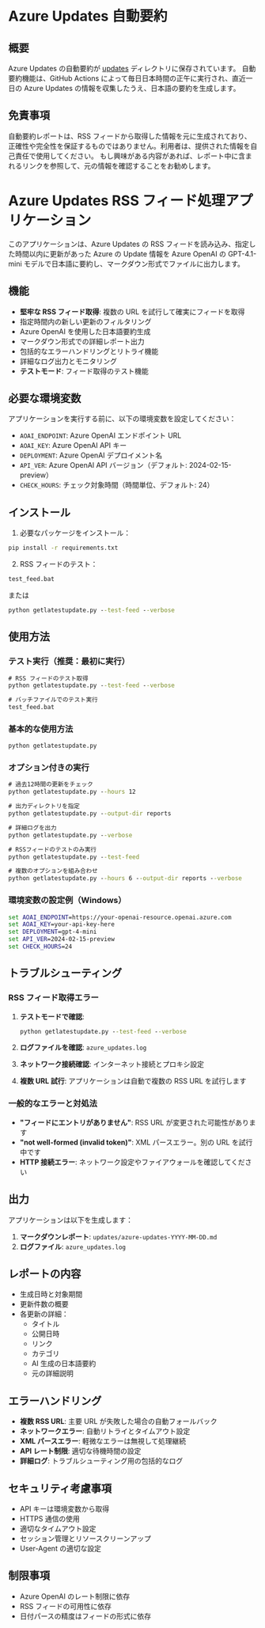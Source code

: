 # Azure Updates 自動要約

## 概要

Azure Updates の自動要約が [updates](./updates) ディレクトリに保存されています。
自動要約機能は、GitHub Actions によって毎日日本時間の正午に実行され、直近一日の Azure Updates の情報を収集したうえ、日本語の要約を生成します。

## 免責事項

自動要約レポートは、RSS フィードから取得した情報を元に生成されており、正確性や完全性を保証するものではありません。利用者は、提供された情報を自己責任で使用してください。
もし興味がある内容があれば、レポート中に含まれるリンクを参照して、元の情報を確認することをお勧めします。

# Azure Updates RSS フィード処理アプリケーション

このアプリケーションは、Azure Updates の RSS フィードを読み込み、指定した時間以内に更新があった Azure の Update 情報を Azure OpenAI の GPT-4.1-mini モデルで日本語に要約し、マークダウン形式でファイルに出力します。

## 機能

- **堅牢な RSS フィード取得**: 複数の URL を試行して確実にフィードを取得
- 指定時間内の新しい更新のフィルタリング
- Azure OpenAI を使用した日本語要約生成
- マークダウン形式での詳細レポート出力
- 包括的なエラーハンドリングとリトライ機能
- 詳細なログ出力とモニタリング
- **テストモード**: フィード取得のテスト機能

## 必要な環境変数

アプリケーションを実行する前に、以下の環境変数を設定してください：

- `AOAI_ENDPOINT`: Azure OpenAI エンドポイント URL
- `AOAI_KEY`: Azure OpenAI API キー
- `DEPLOYMENT`: Azure OpenAI デプロイメント名
- `API_VER`: Azure OpenAI API バージョン（デフォルト: 2024-02-15-preview）
- `CHECK_HOURS`: チェック対象時間（時間単位、デフォルト: 24）

## インストール

1. 必要なパッケージをインストール：

```cmd
pip install -r requirements.txt
```

2. RSS フィードのテスト：

```cmd
test_feed.bat
```

または

```cmd
python getlatestupdate.py --test-feed --verbose
```

## 使用方法

### テスト実行（推奨：最初に実行）

```cmd
# RSS フィードのテスト取得
python getlatestupdate.py --test-feed --verbose

# バッチファイルでのテスト実行
test_feed.bat
```

### 基本的な使用方法

```cmd
python getlatestupdate.py
```

### オプション付きの実行

```cmd
# 過去12時間の更新をチェック
python getlatestupdate.py --hours 12

# 出力ディレクトリを指定
python getlatestupdate.py --output-dir reports

# 詳細ログを出力
python getlatestupdate.py --verbose

# RSSフィードのテストのみ実行
python getlatestupdate.py --test-feed

# 複数のオプションを組み合わせ
python getlatestupdate.py --hours 6 --output-dir reports --verbose
```

### 環境変数の設定例（Windows）

```cmd
set AOAI_ENDPOINT=https://your-openai-resource.openai.azure.com
set AOAI_KEY=your-api-key-here
set DEPLOYMENT=gpt-4-mini
set API_VER=2024-02-15-preview
set CHECK_HOURS=24
```

## トラブルシューティング

### RSS フィード取得エラー

1. **テストモードで確認**:

   ```cmd
   python getlatestupdate.py --test-feed --verbose
   ```

2. **ログファイルを確認**: `azure_updates.log`

3. **ネットワーク接続確認**: インターネット接続とプロキシ設定

4. **複数 URL 試行**: アプリケーションは自動で複数の RSS URL を試行します

### 一般的なエラーと対処法

- **"フィードにエントリがありません"**: RSS URL が変更された可能性があります
- **"not well-formed (invalid token)"**: XML パースエラー。別の URL を試行中です
- **HTTP 接続エラー**: ネットワーク設定やファイアウォールを確認してください

## 出力

アプリケーションは以下を生成します：

1. **マークダウンレポート**: `updates/azure-updates-YYYY-MM-DD.md`
2. **ログファイル**: `azure_updates.log`

## レポートの内容

- 生成日時と対象期間
- 更新件数の概要
- 各更新の詳細：
  - タイトル
  - 公開日時
  - リンク
  - カテゴリ
  - AI 生成の日本語要約
  - 元の詳細説明

## エラーハンドリング

- **複数 RSS URL**: 主要 URL が失敗した場合の自動フォールバック
- **ネットワークエラー**: 自動リトライとタイムアウト設定
- **XML パースエラー**: 軽微なエラーは無視して処理継続
- **API レート制限**: 適切な待機時間の設定
- **詳細ログ**: トラブルシューティング用の包括的なログ

## セキュリティ考慮事項

- API キーは環境変数から取得
- HTTPS 通信の使用
- 適切なタイムアウト設定
- セッション管理とリソースクリーンアップ
- User-Agent の適切な設定

## 制限事項

- Azure OpenAI のレート制限に依存
- RSS フィードの可用性に依存
- 日付パースの精度はフィードの形式に依存
